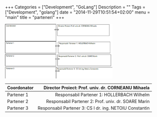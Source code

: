 +++
Categories = ["Development", "GoLang"]
Description = ""
Tags = ["Development", "golang"]
date = "2014-11-29T10:51:54+02:00"
menu = "main"
title = "parteneri"
+++

<img src="/images/parteneri.png" alt="parteneri" width = "70%"/>

|Coordonator|Director Proiect: Prof. univ. dr. CORNEANU Mihaela|
|-----------|--------------------------------------------------:|
|Partener 1|Responsabil Partener 1: HOLLERBACH Wilhelm|
|Partener 2|Responsabil Partener 2: Prof. univ. dr. SOARE Marin|
|Partener 3|Responsabil Partener 3: CS I dr. ing. NETOIU Constantin|


